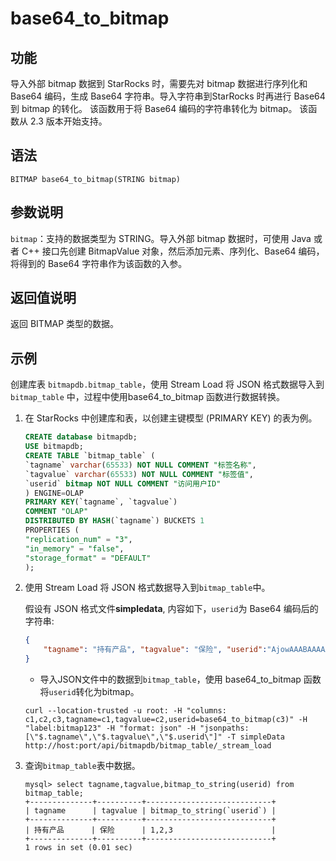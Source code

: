 # base64_to_bitmap

## 功能

导入外部 bitmap 数据到 StarRocks 时，需要先对 bitmap 数据进行序列化和 Base64 编码，生成 Base64 字符串。导入字符串到StarRocks 时再进行 Base64 到 bitmap 的转化。
该函数用于将 Base64 编码的字符串转化为 bitmap。
该函数从 2.3 版本开始支持。

## 语法

```Plain Text
BITMAP base64_to_bitmap(STRING bitmap)
```

## 参数说明

`bitmap`：支持的数据类型为 STRING。导入外部 bitmap 数据时，可使用 Java 或者 C++ 接口先创建 BitmapValue 对象，然后添加元素、序列化、Base64 编码，将得到的 Base64 字符串作为该函数的入参。

## 返回值说明

返回 BITMAP 类型的数据。

## 示例

创建库表 `bitmapdb.bitmap_table`，使用 Stream Load 将 JSON 格式数据导入到 `bitmap_table` 中，过程中使用base64_to_bitmap 函数进行数据转换。

1. 在 StarRocks 中创建库和表，以创建主键模型 (PRIMARY KEY) 的表为例。

    ```SQL
    CREATE database bitmapdb;
    USE bitmapdb;
    CREATE TABLE `bitmap_table` (
    `tagname` varchar(65533) NOT NULL COMMENT "标签名称",
    `tagvalue` varchar(65533) NOT NULL COMMENT "标签值",
    `userid` bitmap NOT NULL COMMENT "访问用户ID"
    ) ENGINE=OLAP
    PRIMARY KEY(`tagname`, `tagvalue`)
    COMMENT "OLAP"
    DISTRIBUTED BY HASH(`tagname`) BUCKETS 1
    PROPERTIES (
    "replication_num" = "3",
    "in_memory" = "false",
    "storage_format" = "DEFAULT"
    );
    ```

2. 使用 Stream Load 将 JSON 格式数据导入到`bitmap_table`中。

    假设有 JSON 格式文件**simpledata**, 内容如下，`userid`为 Base64 编码后的字符串:

    ```JSON
    {
        "tagname": "持有产品", "tagvalue": "保险", "userid":"AjowAAABAAAAAAACABAAAAABAAIAAwA="
    }
    ```

    - 导入JSON文件中的数据到`bitmap_table`，使用 base64_to_bitmap 函数将`userid`转化为bitmap。

    ```Plain Text
    curl --location-trusted -u root: -H "columns: c1,c2,c3,tagname=c1,tagvalue=c2,userid=base64_to_bitmap(c3)" -H "label:bitmap123" -H "format: json" -H "jsonpaths: [\"$.tagname\",\"$.tagvalue\",\"$.userid\"]" -T simpleData http://host:port/api/bitmapdb/bitmap_table/_stream_load
    ```

3. 查询`bitmap_table`表中数据。

    ```Plain Text
    mysql> select tagname,tagvalue,bitmap_to_string(userid) from bitmap_table;
    +--------------+----------+----------------------------+
    | tagname      | tagvalue | bitmap_to_string(`userid`) |
    +--------------+----------+----------------------------+
    | 持有产品      | 保险      | 1,2,3                      |
    +--------------+----------+----------------------------+
    1 rows in set (0.01 sec)
    ```
